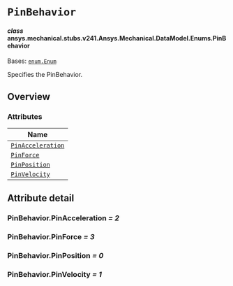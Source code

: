 <!-- vale off -->

<a id="pinbehavior"></a>

# `PinBehavior`

<a id="ansys.mechanical.stubs.v241.Ansys.Mechanical.DataModel.Enums.PinBehavior"></a>

#### *class* ansys.mechanical.stubs.v241.Ansys.Mechanical.DataModel.Enums.PinBehavior

Bases: [`enum.Enum`](https://docs.python.org/3/library/enum.html#enum.Enum)

Specifies the PinBehavior.

<!-- !! processed by numpydoc !! -->

<a id="overview"></a>

## Overview

### Attributes

| Name |
| ----------------------------------------------------- |
| [`PinAcceleration`](#PinBehavior.PinAcceleration) |
| [`PinForce`](#PinBehavior.PinForce) |
| [`PinPosition`](#PinBehavior.PinPosition) |
| [`PinVelocity`](#PinBehavior.PinVelocity) |

<a id="attribute-detail"></a>

## Attribute detail

<a id="PinBehavior.PinAcceleration"></a>

### PinBehavior.PinAcceleration *= 2*

<a id="PinBehavior.PinForce"></a>

### PinBehavior.PinForce *= 3*

<a id="PinBehavior.PinPosition"></a>

### PinBehavior.PinPosition *= 0*

<a id="PinBehavior.PinVelocity"></a>

### PinBehavior.PinVelocity *= 1*

<!-- vale on -->
